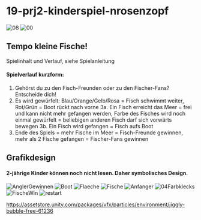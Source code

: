 # 19-prj2-kinderspiel-nrosenzopf
![08](https://user-images.githubusercontent.com/72389468/215052873-8fdaa316-72a7-4a1f-8d2d-d07b0a88e5bf.JPG)
![00](https://user-images.githubusercontent.com/72389468/215052879-861185e0-db08-4df6-85b7-711b88f1304e.JPG)

## Tempo kleine Fische!
Spielinhalt und Verlauf, siehe Spielanleitung

#### Spielverlauf kurzform:
1. Gehörst du zu den Fisch-Freunden oder zu den Fischer-Fans? Entscheide dich!
2. Es wird gewürfelt: Blau/Orange/Gelb/Rosa = Fisch schwimmt weiter, Rot/Grün = Boot rückt nach vorne
3a. Ein Fisch erreicht das Meer = frei und kann nicht mehr gefangen werden, Farbe des Fisches wird noch einmal gewürfelt = beliebigen anderen Fisch darf sich vorwärts bewegen
3b. Ein Fisch wird gefangen = Fisch aufs Boot
4. Ende des Spiels = mehr Fische im Meer = Fisch-Freunde gewinnen, mehr als 2 Fische gefangen = Fischer-Fans gewinnen


## Grafikdesign
#### 2-jährige Kinder können noch nicht lesen. Daher symbolisches Design.

![AnglerGewinnen](https://user-images.githubusercontent.com/72389468/215051980-cbe9837a-dc58-49fc-85fd-635e56f163f1.png)
![Boot](https://user-images.githubusercontent.com/72389468/215052032-aa6e3cbb-2f14-4901-87a8-d522d7ed477d.png)
![Flaeche](https://user-images.githubusercontent.com/72389468/215052081-6bcb91f2-9e8d-43d5-9d1e-d267466ac132.png)
![Fische](https://user-images.githubusercontent.com/72389468/215052037-b8ebabf2-e531-42e0-93b2-db06764779f8.png)
![Anfanger](https://user-images.githubusercontent.com/72389468/215051969-e97cb1cb-d0db-4bb8-8754-05702076426e.png)
![04Farbklecks](https://user-images.githubusercontent.com/72389468/215051962-8d892645-e8d4-46e9-8c4f-03c1a20581ce.png)
![FischeWin](https://user-images.githubusercontent.com/72389468/215052060-4d868b40-cb35-497f-b538-7da3ed5e7bb4.png)
![restart](https://user-images.githubusercontent.com/72389468/215052500-09e911f3-570d-4f94-a5c7-3315079bdad8.png)




https://assetstore.unity.com/packages/vfx/particles/environment/jiggly-bubble-free-61236
